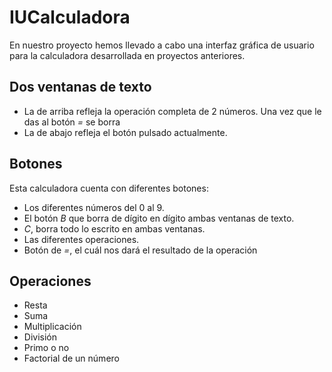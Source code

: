 # IUCalculadora

En nuestro proyecto hemos llevado a cabo una interfaz gráfica de usuario para la calculadora desarrollada en proyectos anteriores.

## Dos ventanas de texto
- La de arriba refleja la operación completa de 2 números. Una vez que le das al botón *=* se borra
- La de abajo refleja el botón pulsado actualmente.

## Botones
Esta calculadora cuenta con diferentes botones:
- Los diferentes números del 0 al 9.
- El botón *B* que borra de dígito en dígito ambas ventanas de texto.
- *C*, borra todo lo escrito en ambas ventanas.
- Las diferentes operaciones.
- Botón de *=*, el cuál nos dará el resultado de la operación

## Operaciones
- Resta
- Suma 
- Multiplicación
- División
- Primo o no
- Factorial de un número
